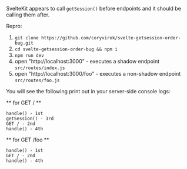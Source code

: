 SvelteKit appears to call `getSession()` before endpoints and it should be calling them after.

Repro:

1. `git clone https://github.com/coryvirok/svelte-getsession-order-bug.git`
2. `cd svelte-getsession-order-bug && npm i`
3. `npm run dev`
4. open "http://localhost:3000" - executes a shadow endpoint `src/routes/index.js`
5. open "http://localhost:3000/foo" - executes a non-shadow endpoint `src/routes/foo.js`

You will see the following print out in your server-side console logs:

** for GET / **
```
handle() - 1st
getSession() - 3rd
GET / - 2nd
handle() - 4th
```

** for GET /foo **
```
handle() - 1st
GET / - 2nd
handle() - 4th
```

